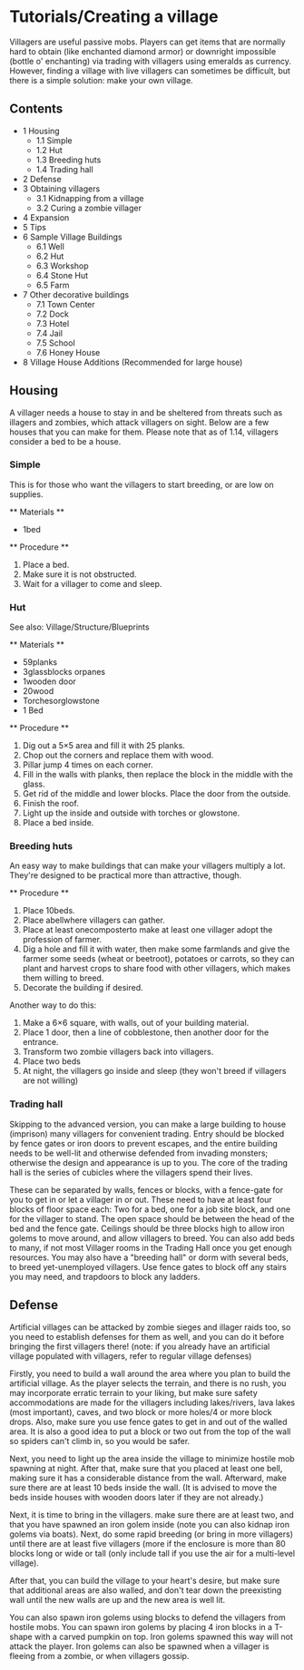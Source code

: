 # Tutorials/Creating a village
Villagers are useful passive mobs. Players can get items that are normally hard to obtain (like enchanted diamond armor) or downright impossible (bottle o' enchanting) via trading with villagers using emeralds as currency. However, finding a village with live villagers can sometimes be difficult, but there is a simple solution: make your own village.

## Contents
- 1 Housing
	- 1.1 Simple
	- 1.2 Hut
	- 1.3 Breeding huts
	- 1.4 Trading hall
- 2 Defense
- 3 Obtaining villagers
	- 3.1 Kidnapping from a village
	- 3.2 Curing a zombie villager
- 4 Expansion
- 5 Tips
- 6 Sample Village Buildings
	- 6.1 Well
	- 6.2 Hut
	- 6.3 Workshop
	- 6.4 Stone Hut
	- 6.5 Farm
- 7 Other decorative buildings
	- 7.1 Town Center
	- 7.2 Dock
	- 7.3 Hotel
	- 7.4 Jail
	- 7.5 School
	- 7.6 Honey House
- 8 Village House Additions (Recommended for large house)

## Housing
A villager needs a house to stay in and be sheltered from threats such as illagers and zombies, which attack villagers on sight. Below are a few houses that you can make for them. Please note that as of 1.14, villagers consider a bed to be a house.

### Simple
This is for those who want the villagers to start breeding, or are low on supplies.

** Materials **
- 1bed

** Procedure **
1. Place a bed.
2. Make sure it is not obstructed.
3. Wait for a villager to come and sleep.

### Hut
See also: Village/Structure/Blueprints

** Materials **
- 59planks
- 3glassblocks orpanes
- 1wooden door
- 20wood
- Torchesorglowstone
- 1 Bed

** Procedure **
1. Dig out a 5×5 area and fill it with 25 planks.
2. Chop out the corners and replace them with wood.
3. Pillar jump 4 times on each corner.
4. Fill in the walls with planks, then replace the block in the middle with the glass.
5. Get rid of the middle and lower blocks. Place the door from the outside.
6. Finish the roof.
7. Light up the inside and outside with torches or glowstone.
8. Place a bed inside.

### Breeding huts
An easy way to make buildings that can make your villagers multiply a lot. They're designed to be practical more than attractive, though.

** Procedure **
1. Place 10beds.
2. Place abellwhere villagers can gather.
3. Place at least onecomposterto make at least one villager adopt the profession of farmer.
4. Dig a hole and fill it with water, then make some farmlands and give the farmer some seeds (wheat or beetroot), potatoes or carrots, so they can plant and harvest crops to share food with other villagers, which makes them willing to breed.
5. Decorate the building if desired.

Another way to do this:

1. Make a 6×6 square, with walls, out of your building material.
2. Place 1 door, then a line of cobblestone, then another door for the entrance.
3. Transform two zombie villagers back into villagers.
4. Place two beds
5. At night, the villagers go inside and sleep (they won't breed if villagers are not willing)

### Trading hall
Skipping to the advanced version, you can make a large building to house (imprison) many villagers for convenient trading.  Entry should be blocked by fence gates or iron doors to prevent escapes, and the entire building needs to be well-lit and otherwise defended from invading monsters; otherwise the design and appearance is up to you.  The core of the trading hall is the series of cubicles where the villagers spend their lives. 

These can be separated by walls, fences or blocks, with a fence-gate for you to get in or let a villager in or out. These need to have at least four blocks of floor space each:  Two for a bed, one for a job site block, and one for the villager to stand. The open space should be between the head of the bed and the fence gate.  Ceilings should be three blocks high to allow iron golems to move around, and allow villagers to breed. You can also add beds to many, if not most Villager rooms in the Trading Hall once you get enough resources. You may also have a "breeding hall" or dorm with several beds, to breed yet-unemployed villagers.  Use fence gates to block off any stairs you may need, and trapdoors to block any ladders.

## Defense
Artificial villages can be attacked by zombie sieges and illager raids too, so you need to establish defenses for them as well, and you can do it before bringing the first villagers there! (note: if you already have an artificial village populated with villagers, refer to regular village defenses)

Firstly, you need to build a wall around the area where you plan to build the artificial village. As the player selects the terrain, and there is no rush, you may incorporate erratic terrain to your liking, but make sure safety accommodations are made for the villagers including lakes/rivers, lava lakes (most important), caves, and two block or more holes/4 or more block drops. Also, make sure you use fence gates to get in and out of the walled area. It is also a good idea to put a block or two out from the top of the wall so spiders can't climb in, so you would be safer.

Next, you need to light up the area inside the village to minimize hostile mob spawning at night. After that, make sure that you placed at least one bell, making sure it has a considerable distance from the wall. Afterward, make sure there are at least 10 beds inside the wall. (It is advised to move the beds inside houses with wooden doors later if they are not already.)

Next, it is time to bring in the villagers. make sure there are at least two, and that you have spawned an iron golem inside (note you can also kidnap iron golems via boats). Next, do some rapid breeding (or bring in more villagers) until there are at least five villagers (more if the enclosure is more than 80 blocks long or wide or tall (only include tall if you use the air for a multi-level village).

After that, you can build the village to your heart's desire, but make sure that additional areas are also walled, and don't tear down the preexisting wall until the new walls are up and the new area is well lit.

You can also spawn iron golems using blocks to defend the villagers from hostile mobs. You can spawn iron golems by placing 4 iron blocks in a T-shape with a carved pumpkin on top. Iron golems spawned this way will not attack the player. Iron golems can also be spawned when a villager is fleeing from a zombie, or when villagers gossip.

